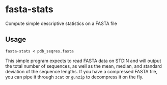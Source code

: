 # fasta-stats
Compute simple descriptive statistics on a FASTA file

## Usage
```fasta-stats < pdb_seqres.fasta```

This simple program expects to read FASTA data on STDIN and will output the total number of sequences, as well as the mean, median, and standard deviation of the sequence lengths. If you have a compressed FASTA file, you can pipe it through `zcat` or `gunzip` to decompress it on the fly.
